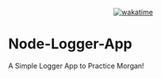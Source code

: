 <div align="center">

  [![wakatime](https://wakatime.com/badge/github/Amir-Pourhadi/Node-Logger-App.svg)](https://wakatime.com/badge/github/Amir-Pourhadi/Node-Logger-App)

</div>

# Node-Logger-App
A Simple Logger App to Practice Morgan!
